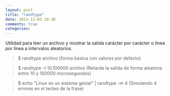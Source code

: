 ```yaml
---
layout: post
title: "randtype"
date: 2013-11-03 10:38
comments: true
categories: 
---
```

Utilidad para leer un archivo y mostrar la salida carácter por carácter o línea por línea a intervalos aleatorios.

>$ randtype archivo (forma básica con valores por defecto)

>$ randtype -t 10,100000 archivo (Retarda la salida de forma aleatoria entre 10 y 100000 microsegundos)

>$ echo "Linux es un sistema genial" | randtype -m 4 (Simulando 4 errores en el tecleo de la frase)

